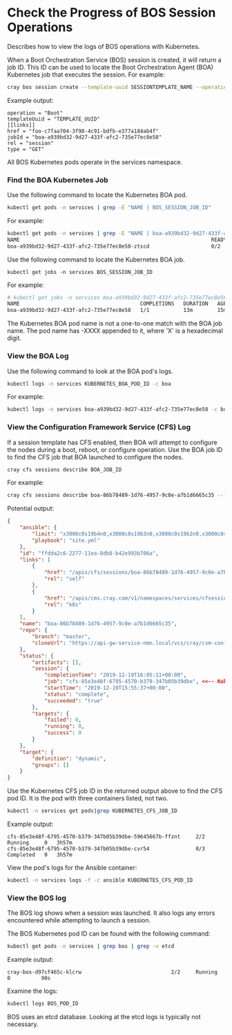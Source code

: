 # Check the Progress of BOS Session Operations

Describes how to view the logs of BOS operations with Kubernetes.

When a Boot Orchestration Service \(BOS\) session is created, it will return a job ID. This ID can be used to locate the Boot Orchestration Agent \(BOA\) Kubernetes job that executes the session. For example:

```bash
cray bos session create --template-uuid SESSIONTEMPLATE_NAME --operation Boot
```

Example output:

```
operation = "Boot"
templateUuid = "TEMPLATE_UUID"
[[links]]
href = "foo-c7faa704-3f98-4c91-bdfb-e377a184ab4f"
jobId = "boa-a939bd32-9d27-433f-afc2-735e77ec8e58"
rel = "session"
type = "GET"
```

All BOS Kubernetes pods operate in the services namespace.

### Find the BOA Kubernetes Job

Use the following command to locate the Kubernetes BOA pod.

```bash
kubectl get pods -n services | grep -E "NAME | BOS_SESSION_JOB_ID"
```

For example:

```bash
kubectl get pods -n services | grep -E "NAME | boa-a939bd32-9d27-433f-afc2-735e77ec8e58"
NAME                                                              READY   STATUS      RESTARTS   AGE
boa-a939bd32-9d27-433f-afc2-735e77ec8e58-ztscd                    0/2     Completed   0          16m
```

Use the following command to locate the Kubernetes BOA job.

```screen
kubectl get jobs -n services BOS_SESSION_JOB_ID
```

For example:

```bash
# kubectl get jobs -n services boa-a939bd32-9d27-433f-afc2-735e77ec8e58
NAME                                       COMPLETIONS   DURATION   AGE
boa-a939bd32-9d27-433f-afc2-735e77ec8e58   1/1           13m        15m
```

The Kubernetes BOA pod name is not a one-to-one match with the BOA job name. The pod name has -XXXX appended to it, where 'X' is a hexadecimal digit.

### View the BOA Log

Use the following command to look at the BOA pod's logs.

```bash
kubectl logs -n services KUBERNETES_BOA_POD_ID -c boa
```

For example:

```bash
kubectl logs -n services boa-a939bd32-9d27-433f-afc2-735e77ec8e58 -c boa
```

### View the Configuration Framework Service \(CFS\) Log

If a session template has CFS enabled, then BOA will attempt to configure the nodes during a boot, reboot, or configure operation. Use the BOA job ID to find the CFS job that BOA launched to configure the nodes.

```bash
cray cfs sessions describe BOA_JOB_ID
```

For example:

```bash
cray cfs sessions describe boa-86b78489-1d76-4957-9c0e-a7b1d6665c35 --format json
```

Potential output:

```json
{
    "ansible": {
        "limit": "x3000c0s19b4n0,x3000c0s19b3n0,x3000c0s19b2n0,x3000c0s19b1n0",
        "playbook": "site.yml"
    },
    "id": "ffdda2c6-2277-11ea-8db8-b42e993b706a",
    "links": [
        {
            "href": "/apis/cfs/sessions/boa-86b78489-1d76-4957-9c0e-a7b1d6665c35",
            "rel": "self"
        },
        {
            "href": "/apis/cms.cray.com/v1/namespaces/services/cfsessions/boa-86b78489-1d76-4957-9c0e-a7b1d6665c35",
            "rel": "k8s"
        }
    ],
    "name": "boa-86b78489-1d76-4957-9c0e-a7b1d6665c35",
    "repo": {
        "branch": "master",
        "cloneUrl": "https://api-gw-service-nmn.local/vcs/cray/csm-config-management.git"
    },
    "status": {
        "artifacts": [],
        "session": {
            "completionTime": "2019-12-19T16:05:11+00:00",
            "job": "cfs-85e3e48f-6795-4570-b379-347b05b39dbe", <<-- Kubernetes CFS job ID
            "startTime": "2019-12-19T15:55:37+00:00",
            "status": "complete",
            "succeeded": "true"
        },
        "targets": {
            "failed": 0,
            "running": 0,
            "success": 0
        }
    },
    "target": {
        "definition": "dynamic",
        "groups": []
    }
}
```

Use the Kubernetes CFS job ID in the returned output above to find the CFS pod ID. It is the pod with three containers listed, not two.

```bash
kubectl -n services get pods|grep KUBERNETES_CFS_JOB_ID
```

Example output:

```
cfs-85e3e48f-6795-4570-b379-347b05b39dbe-59645667b-ffznt     2/2   Running     0   3h57m
cfs-85e3e48f-6795-4570-b379-347b05b39dbe-cvr54               0/3   Completed   0   3h57m
```

View the pod's logs for the Ansible container:

```bash
kubectl -n services logs -f -c ansible KUBERNETES_CFS_POD_ID
```

### View the BOS log

The BOS log shows when a session was launched. It also logs any errors encountered while attempting to launch a session.

The BOS Kubernetes pod ID can be found with the following command:

```bash
kubectl get pods -n services | grep bos | grep -v etcd
```

Example output:

```
cray-bos-d97cf465c-klcrw                             2/2     Running     0          90s
```

Examine the logs:

```bash
kubectl logs BOS_POD_ID
```

BOS uses an etcd database. Looking at the etcd logs is typically not necessary.

